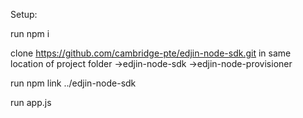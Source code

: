 Setup:

run npm i

clone https://github.com/cambridge-pte/edjin-node-sdk.git in same location of project folder
  ->edjin-node-sdk
  ->edjin-node-provisioner
  
run npm link ../edjin-node-sdk

run app.js
